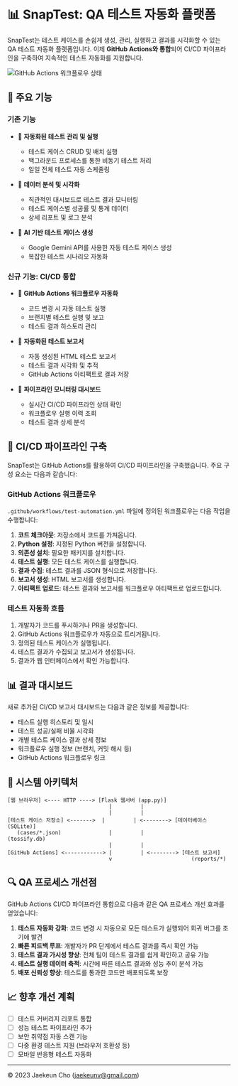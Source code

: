 # 📊 SnapTest: QA 테스트 자동화 플랫폼

SnapTest는 테스트 케이스를 손쉽게 생성, 관리, 실행하고 결과를 시각화할 수 있는 QA 테스트 자동화 플랫폼입니다. 이제 **GitHub Actions와 통합**되어 CI/CD 파이프라인을 구축하여 지속적인 테스트 자동화를 지원합니다.

![GitHub Actions 워크플로우 상태](https://img.shields.io/badge/GitHub%20Actions-구성완료-brightgreen)

## 🚀 주요 기능

### 기존 기능

* 🔷 **자동화된 테스트 관리 및 실행**
  * 테스트 케이스 CRUD 및 배치 실행
  * 백그라운드 프로세스를 통한 비동기 테스트 처리
  * 일일 전체 테스트 자동 스케줄링

* 🔷 **데이터 분석 및 시각화**
  * 직관적인 대시보드로 테스트 결과 모니터링
  * 테스트 케이스별 성공률 및 통계 데이터
  * 상세 리포트 및 로그 분석

* 🔷 **AI 기반 테스트 케이스 생성**
  * Google Gemini API를 사용한 자동 테스트 케이스 생성
  * 복잡한 테스트 시나리오 자동화

### 신규 기능: CI/CD 통합

* 🔷 **GitHub Actions 워크플로우 자동화**
  * 코드 변경 시 자동 테스트 실행
  * 브랜치별 테스트 실행 및 보고
  * 테스트 결과 히스토리 관리

* 🔷 **자동화된 테스트 보고서**
  * 자동 생성된 HTML 테스트 보고서
  * 테스트 결과 시각화 및 추적
  * GitHub Actions 아티팩트로 결과 저장

* 🔷 **파이프라인 모니터링 대시보드**
  * 실시간 CI/CD 파이프라인 상태 확인
  * 워크플로우 실행 이력 조회
  * 테스트 결과 상세 분석

## 🔧 CI/CD 파이프라인 구축

SnapTest는 GitHub Actions를 활용하여 CI/CD 파이프라인을 구축했습니다. 주요 구성 요소는 다음과 같습니다:

### GitHub Actions 워크플로우

`.github/workflows/test-automation.yml` 파일에 정의된 워크플로우는 다음 작업을 수행합니다:

1. **코드 체크아웃**: 저장소에서 코드를 가져옵니다.
2. **Python 설정**: 지정된 Python 버전을 설정합니다.
3. **의존성 설치**: 필요한 패키지를 설치합니다.
4. **테스트 실행**: 모든 테스트 케이스를 실행합니다.
5. **결과 수집**: 테스트 결과를 JSON 형식으로 저장합니다.
6. **보고서 생성**: HTML 보고서를 생성합니다.
7. **아티팩트 업로드**: 테스트 결과와 보고서를 워크플로우 아티팩트로 업로드합니다.

### 테스트 자동화 흐름

1. 개발자가 코드를 푸시하거나 PR을 생성합니다.
2. GitHub Actions 워크플로우가 자동으로 트리거됩니다.
3. 정의된 테스트 케이스가 실행됩니다.
4. 테스트 결과가 수집되고 보고서가 생성됩니다.
5. 결과가 웹 인터페이스에서 확인 가능합니다.

## 📊 결과 대시보드

새로 추가된 CI/CD 보고서 대시보드는 다음과 같은 정보를 제공합니다:

* 테스트 실행 히스토리 및 일시
* 테스트 성공/실패 비율 시각화
* 개별 테스트 케이스 결과 상세 정보
* 워크플로우 실행 정보 (브랜치, 커밋 해시 등)
* GitHub Actions 워크플로우 링크

## 🔬 시스템 아키텍처

```
[웹 브라우저] <---- HTTP ----> [Flask 웹서버 (app.py)]
                                |         |
                                |         |
[테스트 케이스 저장소] <------->  |         | <--------> [데이터베이스 (SQLite)]
   (cases/*.json)               |         |                (tossify.db)
                                |         |
[GitHub Actions] <------------> |         | <--------> [테스트 보고서]
                                v                         (reports/*)
```

## 🔍 QA 프로세스 개선점

GitHub Actions CI/CD 파이프라인 통합으로 다음과 같은 QA 프로세스 개선 효과를 얻었습니다:

1. **테스트 자동화 강화**: 코드 변경 시 자동으로 모든 테스트가 실행되어 회귀 버그를 조기에 발견
2. **빠른 피드백 루프**: 개발자가 PR 단계에서 테스트 결과를 즉시 확인 가능
3. **테스트 결과 가시성 향상**: 전체 팀이 테스트 결과를 쉽게 확인하고 공유 가능
4. **테스트 실행 데이터 축적**: 시간에 따른 테스트 결과와 성능 추이 분석 가능
5. **배포 신뢰성 향상**: 테스트를 통과한 코드만 배포되도록 보장

## 📈 향후 개선 계획

- [ ] 테스트 커버리지 리포트 통합
- [ ] 성능 테스트 파이프라인 추가
- [ ] 보안 취약점 자동 스캔 기능
- [ ] 다중 환경 테스트 지원 (브라우저 호환성 등)
- [ ] 모바일 반응형 테스트 자동화

---

© 2023 Jaekeun Cho (jaekeunv@gmail.com)
